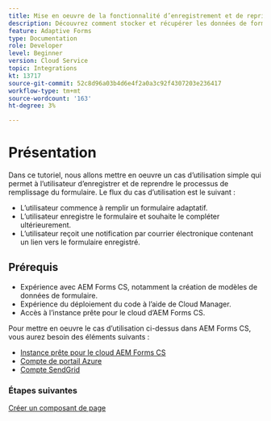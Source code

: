 ```yaml
---
title: Mise en oeuvre de la fonctionnalité d’enregistrement et de reprise pour un formulaire adaptatif
description: Découvrez comment stocker et récupérer les données de formulaire adaptatif du compte de stockage Azure.
feature: Adaptive Forms
type: Documentation
role: Developer
level: Beginner
version: Cloud Service
topic: Integrations
kt: 13717
source-git-commit: 52c8d96a03b4d6e4f2a0a3c92f4307203e236417
workflow-type: tm+mt
source-wordcount: '163'
ht-degree: 3%

---
```


# Présentation

Dans ce tutoriel, nous allons mettre en oeuvre un cas d’utilisation simple qui permet à l’utilisateur d’enregistrer et de reprendre le processus de remplissage du formulaire. Le flux du cas d’utilisation est le suivant :

* L’utilisateur commence à remplir un formulaire adaptatif.
* L’utilisateur enregistre le formulaire et souhaite le compléter ultérieurement.
* L’utilisateur reçoit une notification par courrier électronique contenant un lien vers le formulaire enregistré.

## Prérequis

* Expérience avec AEM Forms CS, notamment la création de modèles de données de formulaire.
* Expérience du déploiement du code à l’aide de Cloud Manager.
* Accès à l’instance prête pour le cloud d’AEM Forms CS.

Pour mettre en oeuvre le cas d’utilisation ci-dessus dans AEM Forms CS, vous aurez besoin des éléments suivants :

* [Instance prête pour le cloud AEM Forms CS](https://experienceleague.adobe.com/docs/experience-manager-learn/cloud-service/forms/developing-for-cloud-service/intellij-and-aem-sync.html?lang=en#set-up-aem-author-instance)
* [Compte de portail Azure](https://portal.azure.com/)
* [Compte SendGrid](https://sendgrid.com/)

### Étapes suivantes

[Créer un composant de page](./page-component.md)


